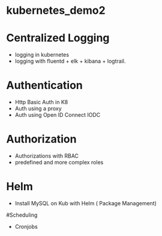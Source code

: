 # kubernetes_demo2

# Centralized Logging
- logging in kubernetes
- logging with fluentd + elk + kibana + logtrail.

# Authentication
- Http Basic Auth in K8
- Auth using a proxy
- Auth using Open ID Connect IODC

# Authorization
- Authorizations with RBAC
- predefined and more complex roles

# Helm
- Install MySQL on Kub with Helm  ( Package Management)

#Scheduling
- Cronjobs
